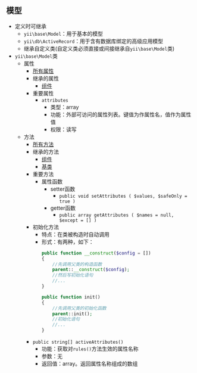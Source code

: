 ## 模型
* 定义时可继承
    * `yii\base\Model`：用于基本的模型
    * `yii\db\ActiveRecord`：用于含有数据库绑定的高级应用模型
    * 继承自定义类(自定义类必须直接或间接继承自`yii\base\Model`类) 
* `yii\base\Model`类
    * 属性
        * [所有属性](https://www.yiichina.com/doc/api/2.0/yii-base-model#properties)
        * 继承的属性
            * [组件](./组件)
        * 重要属性
            * `attributes`
                * 类型：array
                * 功能：外部可访问的属性列表。键值为作属性名，值作为属性值 
                * 权限：读写
    * 方法  
        * [所有方法](https://www.yiichina.com/doc/api/2.0/yii-base-model#methods)
        * 继承的方法
            * [组件](./组件)
            * [基类](./基类)
        * 重要方法
            * 属性函数 
                * setter函数 
                    * `public void setAttributes ( $values, $safeOnly = true )`
                * getter函数
                    * `public array getAttributes ( $names = null, $except = [] )`
        * 初始化方法
            * 特点：在类被构造时自动调用
            * 形式：有两种，如下：
                ```php
                public function __construct($config = [])
                {
                    //先调用父类的构造函数
                    parent::__construct($config);
                    //然后写初始化语句
                    //...
                }
                ```
                ```php
                public function init()
                {
                    //先调用父类的初始化函数 
                    parent::init();
                    //初始化语句
                    //...
                }
                ```
        * `public string[] activeAttributes()`
            * 功能：获取对`rules()`方法生效的属性名称
            * 参数：无
            * 返回值：array。返回属性名称组成的数组 
        